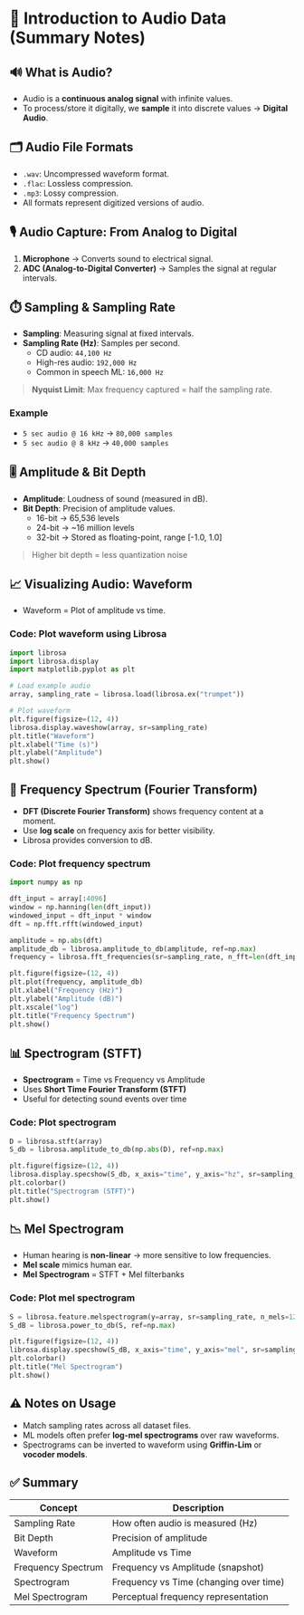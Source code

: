 
# 📒 Introduction to Audio Data (Summary Notes)

## 🔊 What is Audio?
- Audio is a **continuous analog signal** with infinite values.
- To process/store it digitally, we **sample** it into discrete values → **Digital Audio**.

## 🗂️ Audio File Formats
- `.wav`: Uncompressed waveform format.
- `.flac`: Lossless compression.
- `.mp3`: Lossy compression.
- All formats represent digitized versions of audio.

## 🎙️ Audio Capture: From Analog to Digital
1. **Microphone** → Converts sound to electrical signal.
2. **ADC (Analog-to-Digital Converter)** → Samples the signal at regular intervals.

## ⏱️ Sampling & Sampling Rate
- **Sampling**: Measuring signal at fixed intervals.
- **Sampling Rate (Hz)**: Samples per second.
  - CD audio: `44,100 Hz`
  - High-res audio: `192,000 Hz`
  - Common in speech ML: `16,000 Hz`

> **Nyquist Limit**: Max frequency captured = half the sampling rate.

### Example
- `5 sec audio @ 16 kHz` → `80,000 samples`
- `5 sec audio @ 8 kHz` → `40,000 samples`

## 🎚️ Amplitude & Bit Depth
- **Amplitude**: Loudness of sound (measured in dB).
- **Bit Depth**: Precision of amplitude values.
  - 16-bit → 65,536 levels
  - 24-bit → ~16 million levels
  - 32-bit → Stored as floating-point, range [-1.0, 1.0]

> Higher bit depth = less quantization noise

## 📈 Visualizing Audio: Waveform
- Waveform = Plot of amplitude vs time.

### Code: Plot waveform using Librosa
```python
import librosa
import librosa.display
import matplotlib.pyplot as plt

# Load example audio
array, sampling_rate = librosa.load(librosa.ex("trumpet"))

# Plot waveform
plt.figure(figsize=(12, 4))
librosa.display.waveshow(array, sr=sampling_rate)
plt.title("Waveform")
plt.xlabel("Time (s)")
plt.ylabel("Amplitude")
plt.show()
```

## 🔁 Frequency Spectrum (Fourier Transform)
- **DFT (Discrete Fourier Transform)** shows frequency content at a moment.
- Use **log scale** on frequency axis for better visibility.
- Librosa provides conversion to dB.

### Code: Plot frequency spectrum
```python
import numpy as np

dft_input = array[:4096]
window = np.hanning(len(dft_input))
windowed_input = dft_input * window
dft = np.fft.rfft(windowed_input)

amplitude = np.abs(dft)
amplitude_db = librosa.amplitude_to_db(amplitude, ref=np.max)
frequency = librosa.fft_frequencies(sr=sampling_rate, n_fft=len(dft_input))

plt.figure(figsize=(12, 4))
plt.plot(frequency, amplitude_db)
plt.xlabel("Frequency (Hz)")
plt.ylabel("Amplitude (dB)")
plt.xscale("log")
plt.title("Frequency Spectrum")
plt.show()
```

## 📊 Spectrogram (STFT)
- **Spectrogram** = Time vs Frequency vs Amplitude
- Uses **Short Time Fourier Transform (STFT)**
- Useful for detecting sound events over time

### Code: Plot spectrogram
```python
D = librosa.stft(array)
S_db = librosa.amplitude_to_db(np.abs(D), ref=np.max)

plt.figure(figsize=(12, 4))
librosa.display.specshow(S_db, x_axis="time", y_axis="hz", sr=sampling_rate)
plt.colorbar()
plt.title("Spectrogram (STFT)")
plt.show()
```

## 📉 Mel Spectrogram
- Human hearing is **non-linear** → more sensitive to low frequencies.
- **Mel scale** mimics human ear.
- **Mel Spectrogram** = STFT + Mel filterbanks

### Code: Plot mel spectrogram
```python
S = librosa.feature.melspectrogram(y=array, sr=sampling_rate, n_mels=128, fmax=8000)
S_dB = librosa.power_to_db(S, ref=np.max)

plt.figure(figsize=(12, 4))
librosa.display.specshow(S_dB, x_axis="time", y_axis="mel", sr=sampling_rate, fmax=8000)
plt.colorbar()
plt.title("Mel Spectrogram")
plt.show()
```

## ⚠️ Notes on Usage
- Match sampling rates across all dataset files.
- ML models often prefer **log-mel spectrograms** over raw waveforms.
- Spectrograms can be inverted to waveform using **Griffin-Lim** or **vocoder models**.

## ✅ Summary

| Concept            | Description                            |
|--------------------|----------------------------------------|
| Sampling Rate      | How often audio is measured (Hz)       |
| Bit Depth          | Precision of amplitude                 |
| Waveform           | Amplitude vs Time                      |
| Frequency Spectrum | Frequency vs Amplitude (snapshot)      |
| Spectrogram        | Frequency vs Time (changing over time) |
| Mel Spectrogram    | Perceptual frequency representation    |
